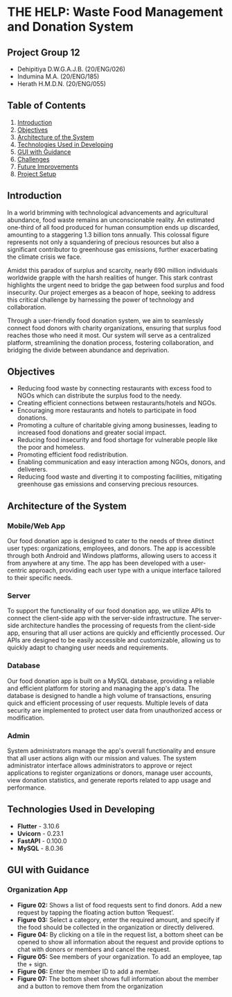 # THE HELP: Waste Food Management and Donation System

## Project Group 12

- Dehipitiya D.W.G.A.J.B. (20/ENG/026)
- Indumina M.A. (20/ENG/185)
- Herath H.M.D.N. (20/ENG/055)

## Table of Contents

1. [Introduction](#introduction)
2. [Objectives](#objectives)
3. [Architecture of the System](#architecture-of-the-system)
4. [Technologies Used in Developing](#technologies-used-in-developing)
5. [GUI with Guidance](#gui-with-guidance)
6. [Challenges](#challenges)
7. [Future Improvements](#future-improvements)
8. [Project Setup](#project-setup)

## Introduction

In a world brimming with technological advancements and agricultural abundance, food waste remains an unconscionable reality. An estimated one-third of all food produced for human consumption ends up discarded, amounting to a staggering 1.3 billion tons annually. This colossal figure represents not only a squandering of precious resources but also a significant contributor to greenhouse gas emissions, further exacerbating the climate crisis we face.

Amidst this paradox of surplus and scarcity, nearly 690 million individuals worldwide grapple with the harsh realities of hunger. This stark contrast highlights the urgent need to bridge the gap between food surplus and food insecurity. Our project emerges as a beacon of hope, seeking to address this critical challenge by harnessing the power of technology and collaboration.

Through a user-friendly food donation system, we aim to seamlessly connect food donors with charity organizations, ensuring that surplus food reaches those who need it most. Our system will serve as a centralized platform, streamlining the donation process, fostering collaboration, and bridging the divide between abundance and deprivation.

## Objectives

- Reducing food waste by connecting restaurants with excess food to NGOs which can distribute the surplus food to the needy.
- Creating efficient connections between restaurants/hotels and NGOs.
- Encouraging more restaurants and hotels to participate in food donations.
- Promoting a culture of charitable giving among businesses, leading to increased food donations and greater social impact.
- Reducing food insecurity and food shortage for vulnerable people like the poor and homeless.
- Promoting efficient food redistribution.
- Enabling communication and easy interaction among NGOs, donors, and deliverers.
- Reducing food waste and diverting it to composting facilities, mitigating greenhouse gas emissions and conserving precious resources.

## Architecture of the System

### Mobile/Web App

Our food donation app is designed to cater to the needs of three distinct user types: organizations, employees, and donors. The app is accessible through both Android and Windows platforms, allowing users to access it from anywhere at any time. The app has been developed with a user-centric approach, providing each user type with a unique interface tailored to their specific needs.

### Server

To support the functionality of our food donation app, we utilize APIs to connect the client-side app with the server-side infrastructure. The server-side architecture handles the processing of requests from the client-side app, ensuring that all user actions are quickly and efficiently processed. Our APIs are designed to be easily accessible and customizable, allowing us to quickly adapt to changing user needs and requirements.

### Database

Our food donation app is built on a MySQL database, providing a reliable and efficient platform for storing and managing the app's data. The database is designed to handle a high volume of transactions, ensuring quick and efficient processing of user requests. Multiple levels of data security are implemented to protect user data from unauthorized access or modification.

### Admin

System administrators manage the app's overall functionality and ensure that all user actions align with our mission and values. The system administrator interface allows administrators to approve or reject applications to register organizations or donors, manage user accounts, view donation statistics, and generate reports related to app usage and performance.

## Technologies Used in Developing

- **Flutter** - 3.10.6
- **Uvicorn** - 0.23.1
- **FastAPI** - 0.100.0
- **MySQL** - 8.0.36

## GUI with Guidance

### Organization App

- **Figure 02:** Shows a list of food requests sent to find donors. Add a new request by tapping the floating action button ‘Request’.
- **Figure 03:** Select a category, enter the required amount, and specify if the food should be collected in the organization or directly delivered.
- **Figure 04:** By clicking on a tile in the request list, a bottom sheet can be opened to show all information about the request and provide options to chat with donors or members and cancel the request.
- **Figure 05:** See members of your organization. To add an employee, tap the + sign.
- **Figure 06:** Enter the member ID to add a member.
- **Figure 07:** The bottom sheet shows full information about the member and a button to remove them from the organization
